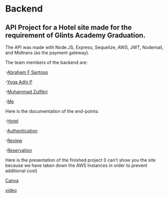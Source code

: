 # Backend
## API Project for a Hotel site made for the requirement of Glints Academy Graduation.

The API was made with Node.JS, Express, Sequelize, AWS, JWT, Nodemail, and Midtrans (as the payment gateway).

The team members of the backend are:

-[Abraham F Santoso](https://www.linkedin.com/in/abrahamfsantoso/)

-[Yoga Adhi P](https://www.linkedin.com/in/yoga-adhipratama-386189204/)

-[Muhammad Zulfikri](https://www.linkedin.com/in/mohammad-zulfikri-dwi-ananta/)

-[Me](https://www.linkedin.com/in/irvan-pradita/)



Here is the documentation of the end-points:

-[Hotel](https://documenter.getpostman.com/view/11004312/TzRLmBC2#381d4161-0d84-4ce7-b3ab-68f124fa1f11)

-[Authentication](https://documenter.getpostman.com/view/15024358/TzRLkAfj)

-[Review](https://documenter.getpostman.com/view/15024508/TzRLmW4f)

-[Reservation](https://documenter.getpostman.com/view/15027330/TzRPj9Dq#4d1a7ff1-cc0a-426b-aeba-9f0d94b2f2cb)


Here is the presentation of the finished project (I can't show you the site because we have taken down the AWS Instances in order to prevent additional cost)

[Canva](https://www.canva.com/design/DAEgulHHvi4/nwhPO6BDB0oLxvATg-PanQ/edit
)

[video](https://drive.google.com/file/d/1YKOvwkcYdQmBXcSmBsAHQK4ure8LmKDA/view)